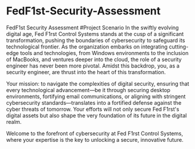 # FedF1st-Security-Assessment
FedF1st Security Assessment 
#Project Scenario
In the swiftly evolving digital age, Fed F1rst Control Systems stands at the cusp of a significant transformation, pushing the boundaries of cybersecurity to safeguard its technological frontier. As the organization embarks on integrating cutting-edge tools and technologies, from Windows environments to the inclusion of MacBooks, and ventures deeper into the cloud, the role of a security engineer has never been more pivotal. Amidst this backdrop, you, as a security engineer, are thrust into the heart of this transformation. 

Your mission: to navigate the complexities of digital security, ensuring that every technological advancement—be it through securing desktop environments, fortifying email communications, or aligning with stringent cybersecurity standards—translates into a fortified defense against the cyber threats of tomorrow. Your efforts will not only secure Fed F1rst's digital assets but also shape the very foundation of its future in the digital realm. 

Welcome to the forefront of cybersecurity at Fed F1rst Control Systems, where your expertise is the key to unlocking a secure, innovative future.

